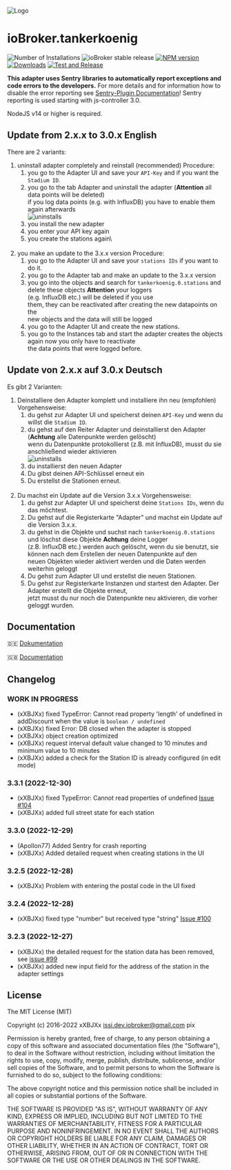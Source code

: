 ![Logo](admin/tankerkoenig.png)
# ioBroker.tankerkoenig

![Number of Installations](http://iobroker.live/badges/tankerkoenig-installed.svg)
![ioBroker stable release](http://iobroker.live/badges/tankerkoenig-stable.svg)
[![NPM version](http://img.shields.io/npm/v/iobroker.tankerkoenig.svg?logo=npm)](https://www.npmjs.com/package/iobroker.tankerkoenig)
[![Downloads](https://img.shields.io/npm/dm/iobroker.tankerkoenig.svg?logo=npm)](https://www.npmjs.com/package/iobroker.tankerkoenig)
[![Test and Release](https://github.com/iobroker-community-adapters/ioBroker.tankerkoenig/actions/workflows/test-and-release.yml/badge.svg)](https://github.com/iobroker-community-adapters/ioBroker.tankerkoenig/actions/workflows/test-and-release.yml)

**This adapter uses Sentry libraries to automatically report exceptions and code errors to the developers.** For more details and for information how to disable the error reporting see [Sentry-Plugin Documentation](https://github.com/ioBroker/plugin-sentry#plugin-sentry)! Sentry reporting is used starting with js-controller 3.0.

NodeJS v14 or higher is required.

## Update from 2.x.x to 3.0.x English
There are 2 variants:
1. uninstall adapter completely and reinstall (recommended) Procedure:
   1. you go to the Adapter UI and save your `API-Key` and if you want the `Stadium ID`.
   2. you go to the tab Adapter and uninstall the adapter (**Attention** all data points will be deleted)\
   if you log data points (e.g. with InfluxDB) you have to enable them again afterwards\
   ![uninstalls](docs/img/uninstalls.png)
   3. you install the new adapter
   4. you enter your API key again
   5. you create the stations again\
   <br>
2. you make an update to the 3.x.x version Procedure:
   1. you go to the Adapter UI and save your `stations IDs` if you want to do it.
   2. you go to the Adapter tab and make an update to the 3.x.x version
   3. you go into the objects and search for `tankerkoenig.0.stations` and delete these objects **Attention** your loggers\
   (e.g. InfluxDB etc.) will be deleted if you use\
   them, they can be reactivated after creating the new datapoints on the\
   new objects and the data will still be logged
   4. you go to the Adapter UI and create the new stations.
   5. you go to the Instances tab and start the adapter creates the objects again now you only have to reactivate\
   the data points that were logged before.


## Update von 2.x.x auf 3.0.x Deutsch
Es gibt 2 Varianten:
1. Deinstalliere den Adapter komplett und installiere ihn neu (empfohlen) Vorgehensweise:
	1. du gehst zur Adapter UI und speicherst deinen `API-Key` und wenn du willst die `Stadium ID`.
	2. du gehst auf den Reiter Adapter und deinstallierst den Adapter (**Achtung** alle Datenpunkte werden gelöscht)\
	   wenn du Datenpunkte protokollierst (z.B. mit InfluxDB), musst du sie anschließend wieder aktivieren\
	   ![uninstalls](docs/img/uninstalls.png)
	3. du installierst den neuen Adapter
	4. Du gibst deinen API-Schlüssel erneut ein
	5. Du erstellst die Stationen erneut.\
	   <br>
2. Du machst ein Update auf die Version 3.x.x Vorgehensweise:
	1. du gehst zur Adapter UI und speicherst deine `Stations IDs`, wenn du das möchtest.
	2. Du gehst auf die Registerkarte "Adapter" und machst ein Update auf die Version 3.x.x.
	3. du gehst in die Objekte und suchst nach `tankerkoenig.0.stations` und löschst diese Objekte **Achtung** deine Logger\
	   (z.B. InfluxDB etc.) werden auch gelöscht, wenn du sie benutzt, sie können nach dem Erstellen der neuen Datenpunkte auf den\
	   neuen Objekten wieder aktiviert werden und die Daten werden weiterhin geloggt
	4. Du gehst zum Adapter UI und erstellst die neuen Stationen.
	5. Du gehst zur Registerkarte Instanzen und startest den Adapter. Der Adapter erstellt die Objekte erneut, \
	   jetzt musst du nur noch die Datenpunkte neu aktivieren, die vorher geloggt wurden.

## Documentation
:de: [Dokumentation](/docs/de/doc_tankerkoenig_de.md)

:uk: [Documentation](/docs/en/doc_tankerkoenig_en.md)

## Changelog
 <!--
 Release Script: https://github.com/AlCalzone/release-script
 Placeholder for the next version (at the beginning of the line):
 ### __WORK IN PROGRESS__ (- falls nicht benötigt löschen sonst klammern entfernen und nach dem - dein text schreiben)
 -->
### __WORK IN PROGRESS__
* (xXBJXx) fixed TypeError: Cannot read property 'length' of undefined in addDiscount when the value is `boolean / undefined`
* (xXBJXx) fixed Error: DB closed when the adapter is stopped
* (xXBJXx) object creation optimized
* (xXBJXx) request interval default value changed to 10 minutes and minimum value to 10 minutes
* (xXBJXx) added a check for the Station ID is already configured (in edit mode)

### 3.3.1 (2022-12-30)
* (xXBJXx) fixed TypeError: Cannot read properties of undefined [Issue #104](https://github.com/iobroker-community-adapters/ioBroker.tankerkoenig/issues/104)
* (xXBJXx) added full street state for each station

### 3.3.0 (2022-12-29)
* (Apollon77) Added Sentry for crash reporting
* (xXBJXx) Added detailed request when creating stations in the UI

### 3.2.5 (2022-12-28)
* (xXBJXx) Problem with entering the postal code in the UI fixed

### 3.2.4 (2022-12-28)
* (xXBJXx) fixed type "number" but received type "string" [Issue #100](https://github.com/iobroker-community-adapters/ioBroker.tankerkoenig/issues/100)

### 3.2.3 (2022-12-27)
* (xXBJXx) the detailed request for the station data has been removed, see [issue #99](https://github.com/iobroker-community-adapters/ioBroker.tankerkoenig/issues/99)
* (xXBJXx) added new input field for the address of the station in the adapter settings

## License

The MIT License (MIT)

Copyright (c) 2016-2022 xXBJXx <issi.dev.iobroker@gmail.com> pix

Permission is hereby granted, free of charge, to any person obtaining a copy
of this software and associated documentation files (the "Software"), to deal
in the Software without restriction, including without limitation the rights
to use, copy, modify, merge, publish, distribute, sublicense, and/or sell
copies of the Software, and to permit persons to whom the Software is
furnished to do so, subject to the following conditions:

The above copyright notice and this permission notice shall be included in
all copies or substantial portions of the Software.

THE SOFTWARE IS PROVIDED "AS IS", WITHOUT WARRANTY OF ANY KIND, EXPRESS OR
IMPLIED, INCLUDING BUT NOT LIMITED TO THE WARRANTIES OF MERCHANTABILITY,
FITNESS FOR A PARTICULAR PURPOSE AND NONINFRINGEMENT. IN NO EVENT SHALL THE
AUTHORS OR COPYRIGHT HOLDERS BE LIABLE FOR ANY CLAIM, DAMAGES OR OTHER
LIABILITY, WHETHER IN AN ACTION OF CONTRACT, TORT OR OTHERWISE, ARISING FROM,
OUT OF OR IN CONNECTION WITH THE SOFTWARE OR THE USE OR OTHER DEALINGS IN
THE SOFTWARE.